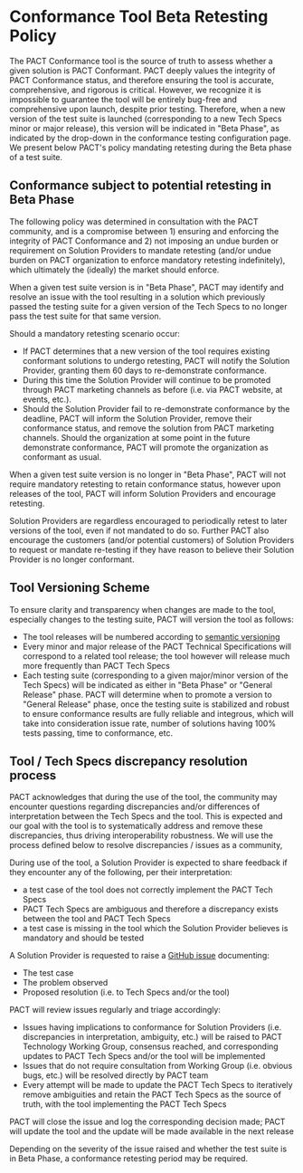 # Conformance Tool Beta Retesting Policy
The PACT Conformance tool is the source of truth to assess whether a given solution is PACT Conformant. PACT deeply values the integrity of PACT Conformance status, and therefore ensuring the tool is accurate, comprehensive, and rigorous is critical. However, we recognize it is impossible to guarantee the tool will be entirely bug-free and comprehensive upon launch, despite prior testing. Therefore, when a new version of the test suite is launched (corresponding to a new Tech Specs minor or major release), this version will be indicated in "Beta Phase", as indicated by the drop-down in the conformance testing configuration page. We present below PACT's policy mandating retesting during the Beta phase of a test suite.

## Conformance subject to potential retesting in Beta Phase
The following policy was determined in consultation with the PACT community, and is a compromise between 1) ensuring and enforcing the integrity of PACT Conformance and 2) not imposing an undue burden or requirement on Solution Providers to mandate retesting (and/or undue burden on PACT organization to enforce mandatory retesting indefinitely), which ultimately the (ideally) the market should enforce.

When a given test suite version is in "Beta Phase", PACT may identify and resolve an issue with the tool resulting in a solution which previously passed the testing suite for a given version of the Tech Specs to no longer pass the test suite for that same version.

Should a mandatory retesting scenario occur:

* If PACT determines that a new version of the tool requires existing conformant solutions to undergo retesting, PACT will notify the Solution Provider, granting them 60 days to re-demonstrate conformance.
* During this time the Solution Provider will continue to be promoted through PACT marketing channels as before (i.e. via PACT website, at events, etc.).
* Should the Solution Provider fail to re-demonstrate conformance by the deadline, PACT will inform the Solution Provider, remove their conformance status, and remove the solution from PACT marketing channels. Should the organization at some point in the future demonstrate conformance, PACT will promote the organization as conformant as usual.

When a given test suite version is no longer in "Beta Phase", PACT will not require mandatory retesting to retain conformance status, however upon releases of the tool, PACT will inform Solution Providers and encourage retesting.

Solution Providers are regardless encouraged to periodically retest to later versions of the tool, even if not mandated to do so. Further PACT also encourage the customers (and/or potential customers) of Solution Providers to request or mandate re-testing if they have reason to believe their Solution Provider is no longer conformant.

## Tool Versioning Scheme
To ensure clarity and transparency when changes are made to the tool, especially changes to the testing suite, PACT will version the tool as follows:

- The tool releases will be numbered according to [semantic versioning](https://semver.org/)
- Every minor and major release of the PACT Technical Specifications will correspond to a related tool release; the tool however will release much more frequently than PACT Tech Specs
- Each testing suite (corresponding to a given major/minor version of the Tech Specs) will be indicated as either in "Beta Phase" or "General Release" phase. PACT will determine when to promote a version to "General Release" phase, once the testing suite is stabilized and robust to ensure conformance results are fully reliable and integrous, which will take into consideration issue rate, number of solutions having 100% tests passing, time to conformance, etc.

## Tool / Tech Specs discrepancy resolution process
PACT acknowledges that during the use of the tool, the community may encounter questions regarding discrepancies and/or differences of interpretation between the Tech Specs and the tool. This is expected and our goal with the tool is to systematically address and remove these discrepancies, thus driving interoperability robustness. We will use the process defined below to resolve discrepancies / issues as a community,

During use of the tool, a Solution Provider is expected to share feedback if they encounter any of the following, per their interpretation:

* a test case of the tool does not correctly implement the PACT Tech Specs
* PACT Tech Specs are ambiguous and therefore a discrepancy exists between the tool and PACT Tech Specs
* a test case is missing in the tool which the Solution Provider believes is mandatory and should be tested 

A Solution Provider is requested to raise a [GitHub issue](https://github.com/wbcsd/pact-conformance-test-service/issues) documenting: 

* The test case
* The problem observed
* Proposed resolution (i.e. to Tech Specs and/or the tool)

PACT will review issues regularly and triage accordingly:

* Issues having implications to conformance for Solution Providers (i.e. discrepancies in interpretation, ambiguity, etc.) will be raised to PACT Technology Working Group, consensus reached, and corresponding updates to PACT Tech Specs and/or the tool will be implemented
* Issues that do not require consultation from Working Group (i.e. obvious bugs, etc.) will be resolved directly by PACT team
* Every attempt will be made to update the PACT Tech Specs to iteratively remove ambiguities and retain the PACT Tech Specs as the source of truth, with the tool implementing the PACT Tech Specs

PACT will close the issue and log the corresponding decision made; PACT will update the tool and the update will be made available in the next release

Depending on the severity of the issue raised and whether the test suite is in Beta Phase, a conformance retesting period may be required.


 
